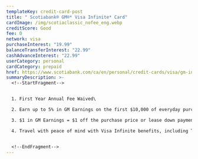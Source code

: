 ```yaml
---
templateKey: credit-card-post
title: " Scotiabank® GM®* Visa Infinite* Card"
cardImage: /img/scotiaclassic_nofee_eng.webp
creditScore: Good
fee: 0
network: visa
purchaseInterest: "19.99"
balanceTransferInterest: "22.99"
cashAdvanceInterest: "22.99"
userCategory: personal
cardCategory: prepaid
href: https://www.scotiabank.com/ca/en/personal/credit-cards/visa/gm-infinite-card.html
summaryDescription: >-
  <!--StartFragment-->


  1. First Year Annual Fee Waived\

  2. Earn up to 5% in GM Earnings on the first $10,000 of everyday purchases annually\

  3. $1 in GM Earnings = $1 off the purchase price or lease down payment of a new Chevrolet, Buick, GMC, or Cadillac\

  4. Travel with peace of mind with Visa Infinite benefits, including Travel Medical Insurance, Rental Car Insurance, Trip Interruption Insurance, and more


  <!--EndFragment-->
---
```


